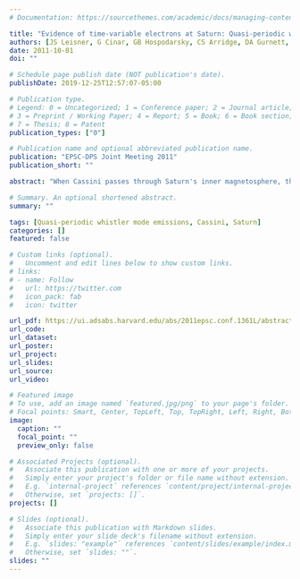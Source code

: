 ```yaml
---
# Documentation: https://sourcethemes.com/academic/docs/managing-content/

title: "Evidence of time-variable electrons at Saturn: Quasi-periodic whistler mode emissions in the inner magnetosphere"
authors: [JS Leisner, G Cinar, GB Hospodarsky, CS Arridge, DA Gurnett, AJ Coates]
date: 2011-10-01
doi: ""

# Schedule page publish date (NOT publication's date).
publishDate: 2019-12-25T12:57:07-05:00

# Publication type.
# Legend: 0 = Uncategorized; 1 = Conference paper; 2 = Journal article;
# 3 = Preprint / Working Paper; 4 = Report; 5 = Book; 6 = Book section;
# 7 = Thesis; 8 = Patent
publication_types: ["0"]

# Publication name and optional abbreviated publication name.
publication: "EPSC-DPS Joint Meeting 2011"
publication_short: ""

abstract: "When Cassini passes through Saturn's inner magnetosphere, the Radio and Plasma Wave Science (RPWS) instrument occasionally observes a series of whistler mode emissions that each rise in frequency over a period of five to ten minutes and repeat every five to ten minutes. These waves are present in the RPWS data set from 2005 through the present date and are observed over a large range of planocentric distances and latitudes. These waves are strongly correlated with the rotating density asymmetry inside of ~5 RS, but do not appear to be correlated with the spacecraft's position relative to Enceladus. We estimate that the source electrons would have energies greater than about 1 keV, much higher than the eV thermal electron temperature. Lastly, RPWS observes these waves between 5 and 10% of the time spent inside of ~5 RS. We discuss possible sources of these azimuthally-asymmetric and time-variable electrons and consider consequences of their presence in inner-magnetospheric dynamics."

# Summary. An optional shortened abstract.
summary: ""

tags: [Quasi-periodic whistler mode emissions, Cassini, Saturn]
categories: []
featured: false

# Custom links (optional).
#   Uncomment and edit lines below to show custom links.
# links:
# - name: Follow
#   url: https://twitter.com
#   icon_pack: fab
#   icon: twitter

url_pdf: https://ui.adsabs.harvard.edu/abs/2011epsc.conf.1361L/abstract
url_code:
url_dataset:
url_poster:
url_project:
url_slides:
url_source:
url_video:

# Featured image
# To use, add an image named `featured.jpg/png` to your page's folder. 
# Focal points: Smart, Center, TopLeft, Top, TopRight, Left, Right, BottomLeft, Bottom, BottomRight.
image:
  caption: ""
  focal_point: ""
  preview_only: false

# Associated Projects (optional).
#   Associate this publication with one or more of your projects.
#   Simply enter your project's folder or file name without extension.
#   E.g. `internal-project` references `content/project/internal-project/index.md`.
#   Otherwise, set `projects: []`.
projects: []

# Slides (optional).
#   Associate this publication with Markdown slides.
#   Simply enter your slide deck's filename without extension.
#   E.g. `slides: "example"` references `content/slides/example/index.md`.
#   Otherwise, set `slides: ""`.
slides: ""
---
```


